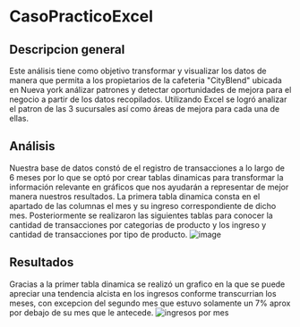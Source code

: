 # CasoPracticoExcel
## Descripcion general

Este análisis tiene como objetivo transformar y visualizar los datos de manera que permita a los propietarios de la cafeteria "CityBlend" ubicada en Nueva york análizar patrones y detectar oportunidades de mejora para el negocio a partir de los datos recopilados. Utilizando Excel se logró analizar el patron de las 3 sucursales así como áreas de mejora para cada una de ellas. 

## Análisis

Nuestra base de datos constó de el registro de transacciones a lo largo de 6 meses por lo que se optó por crear tablas dinamicas para transformar la información relevante en gráficos que nos ayudarán a representar de mejor manera nuestros resultados. La primera tabla dinamica consta en el apartado de las columnas el mes y su ingreso correspondiente de dicho mes. Posteriormente se realizaron las siguientes tablas para conocer la cantidad de transacciones por categorias de producto y los ingreso y cantidad de transacciones por tipo de producto.
![image](https://github.com/user-attachments/assets/1ce69ab2-91b5-4cea-968f-264c21ba3d5f)



## Resultados
Gracias a la primer tabla dinamica se realizó un grafico en la que se puede apreciar una tendencia alcista en los ingresos conforme transcurrian los meses, con excepcion del segundo mes que estuvo solamente un 7% aprox por debajo de su mes que le antecede.
![ingresos por mes](https://github.com/user-attachments/assets/a17d2692-10f1-4f58-8bb4-3bb73f65ec53)


